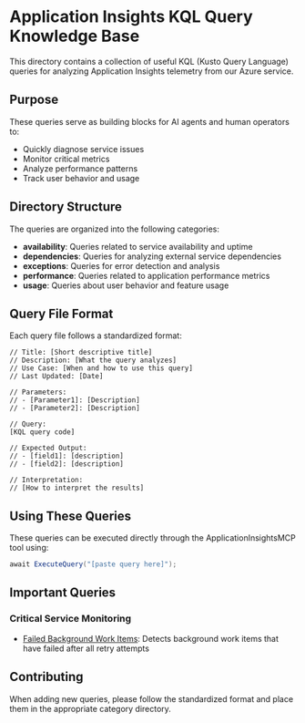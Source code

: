 # Application Insights KQL Query Knowledge Base

This directory contains a collection of useful KQL (Kusto Query Language) queries for analyzing Application Insights telemetry from our Azure service.

## Purpose

These queries serve as building blocks for AI agents and human operators to:
- Quickly diagnose service issues
- Monitor critical metrics
- Analyze performance patterns
- Track user behavior and usage

## Directory Structure

The queries are organized into the following categories:

- **availability**: Queries related to service availability and uptime
- **dependencies**: Queries for analyzing external service dependencies
- **exceptions**: Queries for error detection and analysis
- **performance**: Queries related to application performance metrics
- **usage**: Queries about user behavior and feature usage

## Query File Format

Each query file follows a standardized format:

```
// Title: [Short descriptive title]
// Description: [What the query analyzes]
// Use Case: [When and how to use this query]
// Last Updated: [Date]

// Parameters:
// - [Parameter1]: [Description]
// - [Parameter2]: [Description]

// Query:
[KQL query code]

// Expected Output:
// - [field1]: [description]
// - [field2]: [description]

// Interpretation:
// [How to interpret the results]
```

## Using These Queries

These queries can be executed directly through the ApplicationInsightsMCP tool using:

```csharp
await ExecuteQuery("[paste query here]");
```

## Important Queries

### Critical Service Monitoring
- [Failed Background Work Items](./exceptions/failed-work-items.kql): Detects background work items that have failed after all retry attempts

## Contributing

When adding new queries, please follow the standardized format and place them in the appropriate category directory.